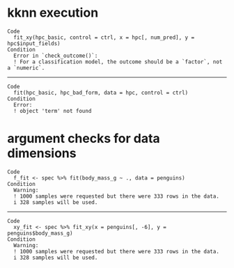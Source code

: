 # kknn execution

    Code
      fit_xy(hpc_basic, control = ctrl, x = hpc[, num_pred], y = hpc$input_fields)
    Condition
      Error in `check_outcome()`:
      ! For a classification model, the outcome should be a `factor`, not a `numeric`.

---

    Code
      fit(hpc_basic, hpc_bad_form, data = hpc, control = ctrl)
    Condition
      Error:
      ! object 'term' not found

# argument checks for data dimensions

    Code
      f_fit <- spec %>% fit(body_mass_g ~ ., data = penguins)
    Condition
      Warning:
      ! 1000 samples were requested but there were 333 rows in the data.
      i 328 samples will be used.

---

    Code
      xy_fit <- spec %>% fit_xy(x = penguins[, -6], y = penguins$body_mass_g)
    Condition
      Warning:
      ! 1000 samples were requested but there were 333 rows in the data.
      i 328 samples will be used.

